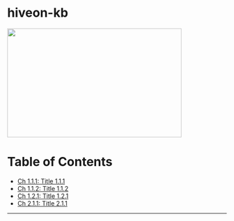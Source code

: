 # hiveon-kb
<img
  src="https://github.com/minershive/hiveon-kb/raw/master/images/logo.svg?sanitize=true" data-canonical-src="https://github.com/minershive/hiveon-kb/raw/master/images/logo.svg"
  width="400"
  height="250"
/>

Table of Contents
=================

  * [Ch 1.1.1: Title 1.1.1](#section1/category1/chapter1/chapter1_en.md)
  * [Ch 1.1.2: Title 1.1.2](#section1/category1/chapter2/chapter2_en.md)
  * [Ch 1.2.1: Title 1.2.1](#section1/category2/chapter1/chapter1_en.md)
  * [Ch 2.1.1: Title 2.1.1](#section2/category1/chapter1/chapter1_en.md)

---
